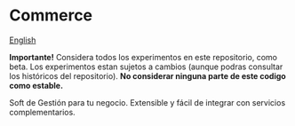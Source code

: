 # Commerce

[English](README.md)

**Importante!** Considera todos los experimentos en este repositorio, como beta. Los experimentos estan sujetos a cambios (aunque podras consultar los históricos del repositorio). **No considerar ninguna parte de este codigo como estable.**

Soft de Gestión para tu negocio. Extensible y fácil de integrar con servicios complementarios.